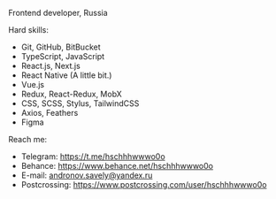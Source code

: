 Frontend developer, Russia

Hard skills:

- Git, GitHub, BitBucket
- TypeScript, JavaScript
- React.js, Next.js
- React Native (A little bit.)
- Vue.js
- Redux, React-Redux, MobX
- CSS, SCSS, Stylus, TailwindCSS
- Axios, Feathers
- Figma

Reach me:

- Telegram: https://t.me/hschhhwwwo0o
- Behance: https://www.behance.net/hschhhwwwo0o
- E-mail: andronov.savely@yandex.ru
- Postcrossing: https://www.postcrossing.com/user/hschhhwwwo0o
